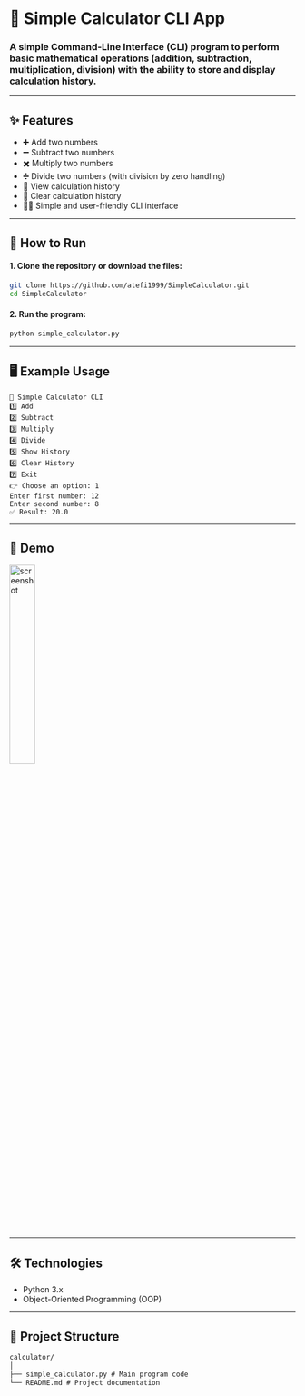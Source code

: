 # 🔢 Simple Calculator CLI App

### A simple Command-Line Interface (CLI) program to perform basic mathematical operations (addition, subtraction, multiplication, division) with the ability to store and display calculation history.

---

## ✨ Features

- ➕ Add two numbers  
- ➖ Subtract two numbers  
- ✖️ Multiply two numbers  
- ➗ Divide two numbers (with division by zero handling)  
- 📜 View calculation history  
- 🧹 Clear calculation history  
- 👨‍💻 Simple and user-friendly CLI interface  

---


## 🚀 How to Run

#### 1. Clone the repository or download the files:
  
```bash
git clone https://github.com/atefi1999/SimpleCalculator.git
cd SimpleCalculator
```

#### 2. Run the program:

```bash
python simple_calculator.py
```

---

## 🖥️ Example Usage

```backtick
🔢 Simple Calculator CLI
1️⃣ Add
2️⃣ Subtract
3️⃣ Multiply
4️⃣ Divide
5️⃣ Show History
6️⃣ Clear History
7️⃣ Exit
👉 Choose an option: 1
Enter first number: 12
Enter second number: 8
✅ Result: 20.0
```
---

## 🎥 Demo

<img  alt="screenshot" src="https://github.com/user-attachments/assets/29a790f2-55a9-463e-b500-abfb00c203d2"  width="30%" />

---

## 🛠️ Technologies

- Python 3.x
- Object-Oriented Programming (OOP)

---

## 📂 Project Structure

```markdown
calculator/
│
├── simple_calculator.py # Main program code
└── README.md # Project documentation
```
